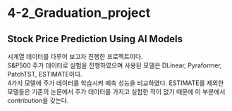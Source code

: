 # 4-2_Graduation_project
## Stock Price Prediction Using AI Models
시계열 데이터를 다루어 보고자 진행한 프로젝트이다.<br>
S&P500 주가 데이터로 실험을 진행하였으며 사용된 모델은 DLinear, Pyraformer, PatchTST, ESTIMATE이다.<br>
4가지 모델에 주가 데이터를 학습시켜 예측 성능을 비교하였다. ESTIMATE를 제외한 모델들은 기존의 논문에서 주가 데이터를 가지고 실험한 적이 없기 때문에 이 부분에서 contribution을 갖는다.
